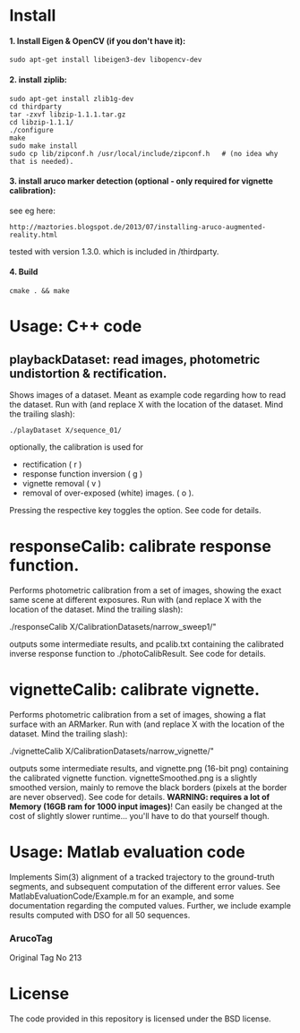 

# Install

#### 1. Install Eigen & OpenCV (if you don't have it):
    sudo apt-get install libeigen3-dev libopencv-dev

#### 2. install ziplib:
    sudo apt-get install zlib1g-dev
    cd thirdparty
    tar -zxvf libzip-1.1.1.tar.gz
    cd libzip-1.1.1/
    ./configure
    make
    sudo make install
    sudo cp lib/zipconf.h /usr/local/include/zipconf.h   # (no idea why that is needed).


#### 3. install aruco marker detection (optional - only required for vignette calibration):
see eg here: 

    http://maztories.blogspot.de/2013/07/installing-aruco-augmented-reality.html 
    
tested with version 1.3.0. which is included in /thirdparty.

#### 4. Build
    cmake . && make





# Usage: C++ code

## playbackDataset: read images, photometric undistortion & rectification.
Shows images of a dataset. Meant as example code regarding how to read the dataset.
Run with (and replace X with the location of the dataset. Mind the trailing slash):

    ./playDataset X/sequence_01/  


optionally, the calibration is used for 
- rectification ( r )
- response function inversion ( g )
- vignette removal ( v )
- removal of over-exposed (white) images. ( o ).

Pressing the respective key toggles the option. See code for details.


# responseCalib: calibrate response function.
Performs photometric calibration from a set of images, showing the exact same scene at different exposures.
Run with (and replace X with the location of the dataset. Mind the trailing slash):

./responseCalib X/CalibrationDatasets/narrow_sweep1/" 

outputs some intermediate results, and pcalib.txt containing the calibrated inverse response function to ./photoCalibResult. 
See code for details.


# vignetteCalib: calibrate vignette.
Performs photometric calibration from a set of images, showing a flat surface with an ARMarker.
Run with  (and replace X with the location of the dataset. Mind the trailing slash):

./vignetteCalib X/CalibrationDatasets/narrow_vignette/" 

outputs some intermediate results, and vignette.png (16-bit png) containing the calibrated vignette function.
vignetteSmoothed.png is a slightly smoothed version, mainly to remove the black borders (pixels at the border are never observed). See code for details.
**WARNING: requires a lot of Memory (16GB ram for 1000 input images)**! Can easily be changed at the cost of slightly slower runtime... you'll have to do that yourself though.



# Usage: Matlab evaluation code
Implements Sim(3) alignment of a tracked trajectory to the ground-truth segments, and subsequent computation of the different error values. See MatlabEvaluationCode/Example.m for an example, and some documentation regarding the computed values. Further, we include example results computed with DSO for all 50 sequences.


### ArucoTag
Original Tag No 213


#  License
The code provided in this repository is licensed under the BSD license.

